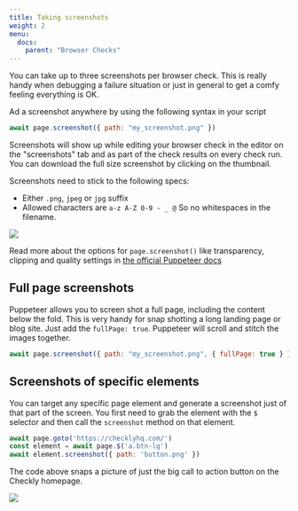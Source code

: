 ```yaml
---
title: Taking screenshots
weight: 2
menu:
  docs:
    parent: "Browser Checks"
---
```


You can take up to three screenshots per browser check. This is really handy when debugging a failure situation or just
in general to get a comfy feeling everything is OK.  

Ad a screenshot anywhere by using the following syntax in your script
 
```js
await page.screenshot({ path: "my_screenshot.png" })
```
Screenshots will show up while editing your browser check in the editor on the "screenshots" tab and as part of the 
check results on every check run. You can download the full size screenshot by clicking on the thumbnail.

Screenshots need to stick to the following specs:

- Either `.png`, `jpeg` or `jpg` suffix
- Allowed characters are `a-z A-Z 0-9 - _ @` So no whitespaces in the filename.

![](/docs/images/browser-checks/screenshots.png)


Read more about the options for `page.screenshot()` like transparency, clipping and quality settings in 
[the official Puppeteer docs](https://pptr.dev/#?product=Puppeteer&show=api-pagescreenshotoptions)

## Full page screenshots

Puppeteer allows you to screen shot a full page, including the content below the fold. This is very handy for snap shotting
a long landing page or blog site. Just add the `fullPage: true`. Puppeteer will scroll and stitch the images together.

```js
await page.screenshot({ path: "my_screenshot.png", { fullPage: true } })
```

## Screenshots of specific elements

You can target any specific page element and generate a screenshot just of that part of the screen. You first need to 
grab the element with the `$` selector and then call the `screenshot` method on that element. 
```js
await page.goto('https://checklyhq.com/')
const element = await page.$('a.btn-lg')
await element.screenshot({ path: 'button.png' })
```
The code above snaps a picture of just the big call to action button on the Checkly homepage.

![](/docs/images/browser-checks/element_screenshot.png)
